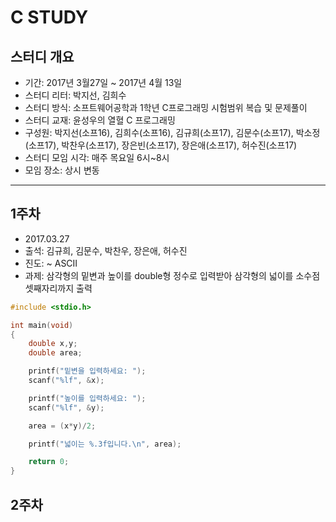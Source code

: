 # C STUDY  

## 스터디 개요
- 기간: 2017년 3월27일 ~ 2017년 4월 13일
- 스터디 리터: 박지선, 김희수
- 스터디 방식: 소프트웨어공학과 1학년 C프로그래밍 시험범위 복습 및 문제풀이
- 스터디 교재: 윤성우의 열혈 C 프로그래밍
- 구성원: 박지선(소프16), 김희수(소프16), 김규희(소프17), 김문수(소프17), 박소정(소프17), 박찬우(소프17), 장은빈(소프17), 장은애(소프17), 허수진(소프17)
- 스터디 모임 시각: 매주 목요일 6시~8시
- 모임 장소: 상시 변동

---

## 1주차
- 2017.03.27
- 출석: 김규희, 김문수, 박찬우, 장은애, 허수진
- 진도: ~ ASCII
- 과제: 삼각형의 밑변과 높이를 double형 정수로 입력받아 삼각형의 넓이를 소수점 셋째자리까지 출력
```c
#include <stdio.h>

int main(void)
{
	double x,y;
	double area;

	printf("밑변을 입력하세요: ");
	scanf("%lf", &x);

	printf("높이를 입력하세요: ");
	scanf("%lf", &y);

	area = (x*y)/2;

	printf("넓이는 %.3f입니다.\n", area);

	return 0;
}
```

## 2주차
